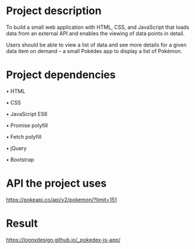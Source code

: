 # Project description
To build a small web application with HTML, CSS, and JavaScript that loads data from an external API and enables the viewing of data points in detail.

Users should be able to view a list of data and see more details for a given data item on demand – a small Pokédex app to display a list of Pokémon.

# Project dependencies

• HTML

• CSS

• JavaScript ES6

• Promise polyfill

• Fetch polyfill

• jQuery

• Bootstrap

# API the project uses

https://pokeapi.co/api/v2/pokemon/?limit=151

# Result

https://loonxdesign.github.io/_pokedex-js-app/
